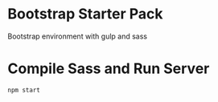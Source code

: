 # Bootstrap Starter Pack
Bootstrap environment with gulp and sass

# Compile Sass and Run Server
```
npm start
```

